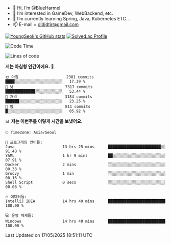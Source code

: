 - 👋 Hi, I’m @BlueHarmel
- 👀 I’m interested in GameDev, WebBackend, etc.
- 🌱 I’m currently learning Spring, Java, Kubernetes ETC...
- 📫 E-mail = dldjdtjr@gmail.com

[![YoungSeok's GitHub stats](https://github-readme-stats.vercel.app/api?username=BlueHarmel&show_icons=true&theme=transparent)](https://github.com/anuraghazra/github-readme-stats)
[![Solved.ac Profile](http://mazassumnida.wtf/api/v2/generate_badge?boj=dldjdtjr)](https://solved.ac/dldjdtjr/)

<!--START_SECTION:waka-->
![Code Time](http://img.shields.io/badge/Code%20Time-1%2C065%20hrs%2026%20mins-blue)

![Lines of code](https://img.shields.io/badge/%EC%A0%80%EB%8A%94%20%EC%97%AC%ED%83%9C%EA%B9%8C%EC%A7%80%20-46.3%20million%20%EC%A4%84%EC%9D%98%20%EC%BD%94%EB%93%9C%EB%A5%BC%20%EC%9E%91%EC%84%B1%ED%96%88%EC%96%B4%EC%9A%94.-blue)

**저는 아침형 인간이에요. 🐤** 

```text
🌞 아침                     2381 commits        ████░░░░░░░░░░░░░░░░░░░░░   17.39 % 
🌆 낮　                     7317 commits        █████████████░░░░░░░░░░░░   53.44 % 
🌃 저녁                     3184 commits        ██████░░░░░░░░░░░░░░░░░░░   23.25 % 
🌙 밤　                     811 commits         █░░░░░░░░░░░░░░░░░░░░░░░░   05.92 % 
```


📊 **저는 이번주를 이렇게 시간을 보냈어요.** 

```text
🕑︎ Timezone: Asia/Seoul

💬 프로그래밍 언어들: 
Java                     13 hrs 25 mins      ███████████████████████░░   91.48 % 
YAML                     1 hr 9 mins         ██░░░░░░░░░░░░░░░░░░░░░░░   07.91 % 
Docker                   2 mins              ░░░░░░░░░░░░░░░░░░░░░░░░░   00.33 % 
Groovy                   1 min               ░░░░░░░░░░░░░░░░░░░░░░░░░   00.16 % 
Shell Script             0 secs              ░░░░░░░░░░░░░░░░░░░░░░░░░   00.08 % 

🔥 에디터들: 
IntelliJ IDEA            14 hrs 40 mins      █████████████████████████   100.00 % 

💻 운영 체제들: 
Windows                  14 hrs 40 mins      █████████████████████████   100.00 % 
```


 Last Updated on 17/05/2025 18:51:11 UTC
<!--END_SECTION:waka-->
<!---
BlueHarmel/BlueHarmel is a ✨ special ✨ repository because its `README.md` (this file) appears on your GitHub profile.
You can click the Preview link to take a look at your changes.
--->

